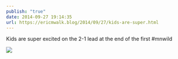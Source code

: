 ```yaml
---
publish: "true"
date: 2014-09-27 19:14:35
url: https://ericmwalk.blog/2014/09/27/kids-are-super.html
---
```


Kids are super excited on the 2-1 lead at the end of the first #mnwild

![](https://ericmwalk.blog/uploads/2022/694466037d.jpg)